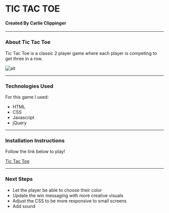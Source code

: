 # TIC TAC TOE
#### Created By Carlie Clippinger
--------
### About Tic Tac Toe
Tic Tac Toe is a classic 2 player game where each player is competing to get three in a row. 

![alt](http://i.imgur.com/UIY9N0I.png)

--------
### Technologies Used
For this game I used:
* HTML
* CSS
* Javascript
* jQuery

--------
### Installation Instructions
Follow the link below to play!

[Tic Tac Toe](https://carliesachiko.github.io/tic-tac-toe/)

--------
### Next Steps
* Let the player be able to choose their color
* Update the win messaging with more creative visuals
* Adjust the CSS to be more responsive to small screens
* Add sound
